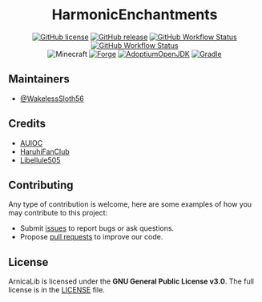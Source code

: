 <h1 align="center">HarmonicEnchantments</h1>

<div align="center">

[![GitHub license](https://img.shields.io/github/license/auioc/HarmonicEnchantments?style=flat-square)](/LICENSE)
[![GitHub release](https://img.shields.io/github/v/release/auioc/HarmonicEnchantments?style=flat-square)](https://github.com/auioc/HarmonicEnchantments/releases/latest)
[![GitHub Workflow Status](https://img.shields.io/github/workflow/status/auioc/HarmonicEnchantments/auto-release?label=release%20build&style=flat-square)](https://github.com/auioc/HarmonicEnchantments/actions/workflows/auto-release.yml)
[![GitHub Workflow Status](https://img.shields.io/github/workflow/status/auioc/HarmonicEnchantments/dev-build?label=dev%20build&style=flat-square)](https://github.com/auioc/HarmonicEnchantments/actions/workflows/dev-build.yml)
<br/>
![Minecraft](https://img.shields.io/static/v1?label=Minecraft&message=1.18.2&color=00aa00&style=flat-square)
[![Forge](https://img.shields.io/static/v1?label=Forge&message=40.1.0&color=e04e14&logo=Conda-Forge&style=flat-square)](http://files.minecraftforge.net/net/minecraftforge/forge/index_1.18.2.html)
[![AdoptiumOpenJDK](https://img.shields.io/static/v1?label=AdoptiumOpenJDK&message=17.0.4%2B8&color=brightgreen&logo=java&style=flat-square)](https://adoptium.net)
[![Gradle](https://img.shields.io/static/v1?label=Gradle&message=7.3&color=brightgreen&logo=gradle&style=flat-square)](https://docs.gradle.org/7.3/release-notes.html)

</div>

## Maintainers

- [@WakelessSloth56](https://github.com/WakelessSloth56)

## Credits

- [AUIOC](https://www.auioc.com)
- [HaruhiFanClub](https://github.com/HaruhiFanClub)
- [Libellule505](https://github.com/Libellule505)

## Contributing

Any type of contribution is welcome, here are some examples of how you may contribute to this project:

- Submit [issues](https://github.com/auioc/HarmonicEnchantments/issues) to report bugs or ask questions.
- Propose [pull requests](https://github.com/auioc/HarmonicEnchantments/pulls) to improve our code.

## License

ArnicaLib is licensed under the **GNU General Public License v3.0**.
The full license is in the [LICENSE](/LICENSE) file.
